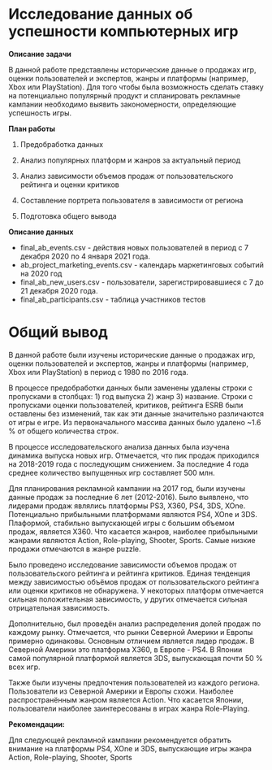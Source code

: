 # Исследование данных об успешности компьютерных игр

**Описание задачи**

В данной работе представлены исторические данные о продажах игр, оценки пользователей и экспертов, жанры и платформы (например, Xbox или PlayStation). Для того чтобы была возможность сделать ставку на потенциально популярный продукт и спланировать рекламные кампании необходимо выявить закономерности, определяющие успешность игры.

**План работы**

1. Предобработка данных

2. Анализ популярных платформ и жанров за актуальный период

3. Анализ зависимости объемов продаж от пользовательского рейтинга и оценки критиков

4. Составление портрета пользователя в зависимости от региона

5. Подготовка общего вывода

**Описание данных**

- final_ab_events.csv - действия новых пользователей в период с 7 декабря 2020 по 4 января 2021 года.
- ab_project_marketing_events.csv - календарь маркетинговых событий на 2020 год
- final_ab_new_users.csv - пользователи, зарегистрировавшиеся с 7 до 21 декабря 2020 года.
- final_ab_participants.csv - таблица участников тестов

# Общий вывод
В данной работе были изучены исторические данные о продажах игр, оценки пользователей и экспертов, жанры и платформы (например, Xbox или PlayStation) в период с 1980 по 2016 года.

В процессе предобработки данных были заменены удалены строки с пропусками в столбцах: 1) год выпуска 2) жанр 3) название. Строки с пропусками оценки пользователей, критиков, рейтинга ESRB были оставлены без изменений, так как эти данные значительно различаются от игры е игре. Из первоначального массива данных было удалено ~1.6 % от общего количества строк.

В процессе исследовательского анализа данных была изучена динамика выпуска новых игр. Отмечается, что пик продаж приходился на 2018-2019 года с последующим снижением. За последние 4 года среднее количество выпущенных игр составляет 500 млн.

Для планирования рекламной кампании на 2017 год, были изучены данные продаж за последние 6 лет (2012-2016). Было выявлено, что лидерами продаж являлись платформы PS3, X360, PS4, 3DS, XOne. Потенциально прибыльными платформами являются PS4, XOne и 3DS. Плаформой, стабильно выпускающей игры с большим объемом продаж, является Х360. Что касается жанров, наиболее прибыльными жанрами являются Action, Role-playing, Shooter, Sports. Самые низкие продажи отмечаются в жанре puzzle.

Было проведено исследование зависимости объемов продаж от пользовательского рейтинга и рейтинга критиков. Единая тенденция между зависимостью объёмов продаж от пользовательского рейтинга или оценки критиков не обнаружена. У некоторых платформ отмечается сильная положительная зависимость, у других отмечается сильная отрицательная зависимость.

Дополнительно, был проведён анализ распределения долей продаж по каждому рынку. Отмечается, что рынки Северной Америки и Европы примерно одинаковы. Основным отличием является лидер продаж. В Северной Америки это платформа X360, в Европе - PS4. В Японии самой популярной платформой является 3DS, выпускающая почти 50 % всех игр.

Также были изучены предпочтения пользователей из каждого региона. Пользователи из Северной Америки и Европы схожи. Наиболее распространённым жанром является Action. Что касается Японии, пользователи наиболее заинтересованы в играх жанра Role-Playing.

**Рекомендации:**

Для следующей рекламной кампании рекомендуется обратить внимание на платформы PS4, XOne и 3DS, выпускающие игры жанра Action, Role-playing, Shooter, Sports
